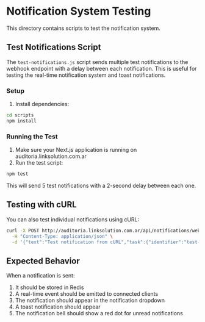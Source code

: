 # Notification System Testing

This directory contains scripts to test the notification system.

## Test Notifications Script

The `test-notifications.js` script sends multiple test notifications to the webhook endpoint with a delay between each notification. This is useful for testing the real-time notification system and toast notifications.

### Setup

1. Install dependencies:

```bash
cd scripts
npm install
```

### Running the Test

1. Make sure your Next.js application is running on auditoria.linksolution.com.ar
2. Run the test script:

```bash
npm test
```

This will send 5 test notifications with a 2-second delay between each one.

## Testing with cURL

You can also test individual notifications using cURL:

```bash
curl -X POST http://auditoria.linksolution.com.ar/api/notifications/webhook \
  -H "Content-Type: application/json" \
  -d '{"text":"Test notification from cURL","task":{"identifier":"test-id","file_name":"test.mp3"}}'
```

## Expected Behavior

When a notification is sent:

1. It should be stored in Redis
2. A real-time event should be emitted to connected clients
3. The notification should appear in the notification dropdown
4. A toast notification should appear
5. The notification bell should show a red dot for unread notifications
